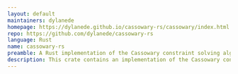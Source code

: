 ```yaml
---
layout: default
maintainers: dylanede
homepage: https://dylanede.github.io/cassowary-rs/cassowary/index.html
repo: https://github.com/dylanede/cassowary-rs
language: Rust
name: cassowary-rs
preamble: A Rust implementation of the Cassowary constraint solving algorithm
description: This crate contains an implementation of the Cassowary constraint solving algorithm, based upon the work by G.J. Badros et al. in 2001.
---
```

